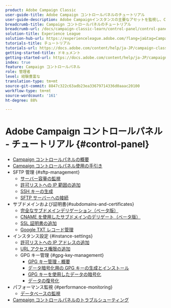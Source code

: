 ```yaml
---
product: Adobe Campaign Classic
user-guide-title: Adobe Campaign コントロールパネルのチュートリアル
user-guide-description: Adobe Campaignインスタンスの主要なアセットを監視し、Campaign コントロールパネルで管理タスクを実行する方法を説明します。
breadcrumb-title: Campaign コントロールパネルのチュートリアル
breadcrumb-url: /docs/campaign-classic-learn/control-panel/control-panel-overview.html
solution-title: Experience League
solution-hub-url: https://experienceleague.adobe.com/?lang=ja&tag=Campaign+Classic#recommended/solutions/campaign
tutorials-title: チュートリアル
tutorials-url: https://docs.adobe.com/content/help/ja-JP/campaign-classic-learn/tutorials/overview.html
getting-started-title: ドキュメント
getting-started-url: https://docs.adobe.com/content/help/ja-JP/campaign-classic/using/getting-started/starting-with-adobe-campaign/about-adobe-campaign-classic.html
index: true
feature: Campaign コントロールパネル
role: 管理者
level: 経験豊富な
translation-type: tm+mt
source-git-commit: 8847c322c63adb23ea33679714336d0aaac20100
workflow-type: tm+mt
source-wordcount: '161'
ht-degree: 88%

---
```



# Adobe Campaign コントロールパネル - チュートリアル {#control-panel}

+ [Campaign コントロールパネルの概要](/help/control-panel-tutorials/control-panel-overview.md)
+ [Campaign コントロールパネル使用の手引き](/help/control-panel-tutorials/getting-started-with-the-control-panel.md)
+ SFTP 管理 {#sftp-management}
   + [サーバー容量の監視](/help/control-panel-tutorials/sftp-management/monitoring-server-capacity.md)
   + [許可リストへの IP 範囲の追加](/help/control-panel-tutorials/sftp-management/adding-ip-range-to-allow-list.md)
   + [SSH キーの生成](/help/control-panel-tutorials/sftp-management/generate-ssh-key.md)
   + [SFTP サーバーへの接続](/help/control-panel-tutorials/sftp-management/connect-to-sftp-server.md)
+ サブドメインおよび証明書{#subdomains-and-certificates}
   + [完全なサブドメインデリゲーション（ベータ版）](/help/control-panel-tutorials/subdomains-and-certificates/subdomain-delegation.md)
   + [CNAME を使用したサブドメインのデリゲート（ベータ版）](/help/control-panel-tutorials/subdomains-and-certificates/delegating-subdomains-using-cname.md)
   + [SSL 証明書の追加](/help/control-panel-tutorials/subdomains-and-certificates/adding-ssl-certificates.md)
   + [Google TXT レコード管理](/help/control-panel-tutorials/subdomains-and-certificates/google-txt-record-management.md)
+ インスタンス設定 {#instance-settings}
   + [許可リストへの IP アドレスの追加](/help/control-panel-tutorials/instance-settings/ip-allow-listing.md)
   + [URL アクセス権限の追加](/help/control-panel-tutorials/instance-settings/adding-url-permissions.md)
   + GPG キー管理 {#gpg-key-management}
      + [GPG キー管理 - 概要](/help/control-panel-tutorials/instance-settings/gpg-key-management/gpg-key-management-overview.md)
      + [データ暗号化用の GPG キーの生成とインストール](/help/control-panel-tutorials/instance-settings/gpg-key-management/generating-and-installing-gpg-keys-for-data-encryption.md)
      + [GPG キーを使用したデータの暗号化](/help/control-panel-tutorials/instance-settings/gpg-key-management/using-a-gpg-key-to-encrypt-data.md)
      + [データの復号化](/help/control-panel-tutorials/instance-settings/gpg-key-management/decrypting-data.md)
+ パフォーマンス監視 {#performance-monitoring}
   + [データベースの監視](/help/control-panel-tutorials/performance-monitoring/monitoring-databases.md)
+ [Campaign コントロールパネルのトラブルシューティング](/help/control-panel-tutorials/trouble-shooting.md)
